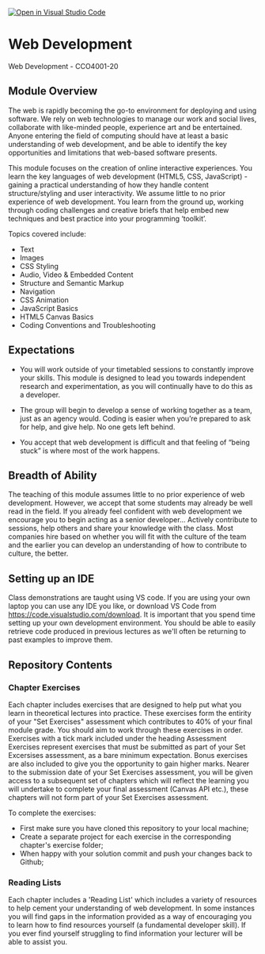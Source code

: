 [![Open in Visual Studio Code](https://classroom.github.com/assets/open-in-vscode-718a45dd9cf7e7f842a935f5ebbe5719a5e09af4491e668f4dbf3b35d5cca122.svg)](https://classroom.github.com/online_ide?assignment_repo_id=13726073&assignment_repo_type=AssignmentRepo)
# Web Development

Web Development - CCO4001-20

## Module Overview

The web is rapidly becoming the go-to environment for deploying and using software. We rely on web technologies to manage our work and social lives, collaborate with like-minded people, experience art and be entertained. Anyone entering the field of computing should have at least a basic understanding of web development, and be able to identify the key opportunities and limitations that web-based software presents.

This module focuses on the creation of online interactive experiences. You learn the key languages of web development (HTML5, CSS, JavaScript) - gaining a practical understanding of how they handle content structure/styling and user interactivity. We assume little to no prior experience of web development. You learn from the ground up, working through coding challenges and creative briefs that help embed new techniques and best practice into your programming ‘toolkit’.

Topics covered include:

* Text
* Images
* CSS Styling
* Audio, Video & Embedded Content
* Structure and Semantic Markup
* Navigation
* CSS Animation
* JavaScript Basics
* HTML5 Canvas Basics
* Coding Conventions and Troubleshooting

## Expectations

* You will work outside of your timetabled sessions to constantly improve your skills. This module is designed to lead you towards independent research and experimentation, as you will continually have to do this as a developer.

* The group will begin to develop a sense of working together as a team, just as an agency would. Coding is easier when you’re prepared to ask for help, and give help. No one gets left behind.

* You accept that web development is difficult and that feeling of “being stuck” is where most of the work happens.

## Breadth of Ability

The teaching of this module assumes little to no prior experience of web development. However, we accept that some students may already be well read in the field. If you already feel confident with web development we encourage you to begin acting as a senior developer... Actively contribute to sessions, help others and share your knowledge with the class. Most companies hire based on whether you will fit with the culture of the team and the earlier you can develop an understanding of how to contribute to culture, the better.

## Setting up an IDE

Class demonstrations are taught using VS code. If you are using your own laptop you can use any IDE you like, or download VS Code from https://code.visualstudio.com/download. It is important that you spend time setting up your own development environment. You should be able to easily retrieve code produced in previous lectures as we'll often be returning to past examples to improve them.

## Repository Contents

### Chapter Exercises

Each chapter includes exercises that are designed to help put what you learn in theoretical lectures into practice. These exercises form the entirity of your "Set Exercises" assessment which contributes to 40% of your final module grade. You should aim to work through these exercises in order. Exercises with a tick mark included under the heading Assessment Exercises represent exercises that must be submitted as part of your Set Excersises assessment, as a bare minimum expectation. Bonus exercises are also included to give you the opportunity to gain higher marks. Nearer to the submission date of your Set Exercises assessment, you will be given access to a subsequent set of chapters which will reflect the learning you will undertake to complete your final assessment (Canvas API etc.), these chapters will not form part of your Set Exercises assessment. 

To complete the exercises:

* First make sure you have cloned this repository to your local machine;
* Create a separate project for each exercise in the corresponding chapter's exercise folder;
* When happy with your solution commit and push your changes back to Github;

### Reading Lists

Each chapter includes a 'Reading List' which includes a variety of resources to help cement your understanding of web development. In some instances you will find gaps in the information provided as a way of encouraging you to learn how to find resources yourself (a fundamental developer skill). If you ever find yourself struggling to find information your lecturer will be able to assist you.
